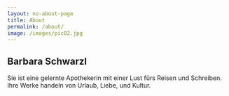 ```yaml
---
layout: no-about-page
title: About
permalink: /about/
image: /images/pic02.jpg
---
```


## Barbara Schwarzl

Sie ist eine gelernte Apothekerin mit einer Lust fürs Reisen und Schreiben. Ihre Werke handeln von Urlaub, Liebe, und Kultur.